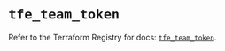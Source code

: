 # `tfe_team_token`

Refer to the Terraform Registry for docs: [`tfe_team_token`](https://registry.terraform.io/providers/hashicorp/tfe/0.68.0/docs/resources/team_token).
